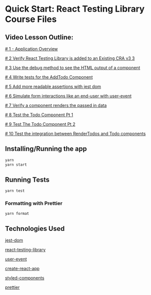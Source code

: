 # Quick Start: React Testing Library Course Files

## Video Lesson Outline:

[# 1 - Application Overview](https://youtu.be/-rhKK4Pw8nw)

[# 2 Verify React Testing Library is added to an Existing CRA v3 3](https://youtu.be/Sx4tRl7JKLM)

[# 3 Use the debug method to see the HTML output of a component](https://youtu.be/DQ4dBjOUZcM)

[# 4 Write tests for the AddTodo Component](https://youtu.be/q4fkZ56nqyI)

[# 5 Add more readable assertions with jest dom](https://youtu.be/jBbBCQ_nj5w)

[# 6 Simulate form interactions like an end-user with user-event](https://youtu.be/mczrClg9_vM)

[# 7 Verify a component renders the passed in data](https://youtu.be/fbD0Hnel7vk)

[# 8 Test the Todo Component Pt 1](https://youtu.be/UzK5JKUzcs0)

[# 9 Test The Todo Component Pt 2](https://youtu.be/DhHqep8TYVk)

[# 10 Test the integration between RenderTodos and Todo components](https://youtu.be/qD4PM4P1e8k)

## Installing/Running the app

```bash
yarn
yarn start
```

## Running Tests

```bash
yarn test
```

### Formatting with Prettier

```bash
yarn format
```

## Technologies Used

[jest-dom](https://testing-library.com/docs/ecosystem-jest-dom)

[react-testing-library](https://testing-library.com/docs/react-testing-library/intro)

[user-event](https://testing-library.com/docs/ecosystem-user-event)

[create-react-app](https://create-react-app.dev/docs/getting-started)

[styled-components](https://styled-components.com/docs/basics)

[prettier](https://prettier.io/docs/en/install.html)
